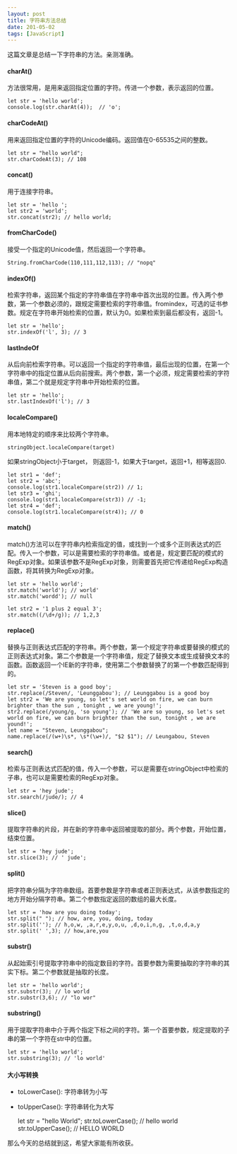 ```yaml
---
layout: post
title: 字符串方法总结
date: 201-05-02
tags: [JavaScript]
---
```


这篇文章是总结一下字符串的方法。亲测准确。

#### charAt()

方法很常用，是用来返回指定位置的字符。传进一个参数，表示返回的位置。

    let str = 'hello world';
    console.log(str.charAt(4));  // 'o';

#### charCodeAt()

用来返回指定位置的字符的Unicode编码。返回值在0-65535之间的整数。

    let str = "hello world";
    str.charCodeAt(3); // 108

#### concat()

用于连接字符串。

    let str = 'hello ';
    let str2 = 'world';
    str.concat(str2); // hello world;

#### fromCharCode()

接受一个指定的Unicode值，然后返回一个字符串。

    String.fromCharCode(110,111,112,113); // "nopq"

#### indexOf()

检索字符串，返回某个指定的字符串值在字符串中首次出现的位置。传入两个参数，第一个参数必须的，跟规定需要检索的字符串值。fromindex，可选的证书参数。规定在字符串开始检索的位置，默认为0。如果检索到最后都没有，返回-1。

    let str = 'hello';
    str.indexOf('l', 3); // 3

#### lastIndeOf

从后向前检索字符串。可以返回一个指定的字符串值，最后出现的位置，在第一个字符串中的指定位置从后向前搜索。两个参数，第一个必须，规定需要检索的字符串值，第二个就是规定字符串中开始检索的位置。

    let str = 'hello';
    str.lastIndexOf('l'); // 3

#### localeCompare()

用本地特定的顺序来比较两个字符串。

    stringObject.localeCompare(target)

如果stringObject小于target， 则返回-1，如果大于target，返回+1，相等返回0.

    let str1 = 'def';
    let str2 = 'abc';
    console.log(str1.localeCompare(str2)) // 1;
    let str3 = 'ghi';
    console.log(str1.localeCompare(str3)) // -1;
    let str4 = 'def';
    console.log(str1.localeCompare(str4)); // 0

#### match()

match()方法可以在字符串内检索指定的值，或找到一个或多个正则表达式的匹配。传入一个参数，可以是需要检索的字符串值。或者是，规定要匹配的模式的RegExp对象。如果该参数不是RegExp对象，则需要首先把它传递给RegExp构造函数，将其转换为RegExp对象。

    let str = 'hello world';
    str.match('world'); // world'
    str.match('wordd'); // null

    let str2 = '1 plus 2 equal 3';
    str.match((/\d+/g)); // 1,2,3

#### replace()

替换与正则表达式匹配的字符串。两个参数，第一个规定字符串或要替换的模式的正则表达式对象。第二个参数是一个字符串值，规定了替换文本或生成替换文本的函数。函数返回一个IE新的字符串，使用第二个参数替换了的第一个参数匹配得到的。

    let str = 'Steven is a good boy';
    str.replace(/Steven/, 'Leunggabou'); // Leunggabou is a good boy
    let str2 = 'We are young, so let's set world on fire, we can burn brighter than the sun , tonight , we are young!';
    str2.replace(/young/g, 'so young'); // 'We are so young, so let's set world on fire, we can burn brighter than the sun, tonight , we are yound!';
    let name = "Steven, Leunggabou";
    name.replace(/(w+)\s*, \s*(\w+)/, "$2 $1"); // Leungabou, Steven

#### search()

检索与正则表达式匹配的值，传入一个参数，可以是需要在stringObject中检索的子串，也可以是需要检索的RegExp对象。

    let str = 'hey jude';
    str.search(/jude/); // 4

#### slice()

提取字符串的片段，并在新的字符串中返回被提取的部分。两个参数，开始位置，结束位置。

    let str = 'hey jude';
    str.slice(3); // ' jude';

#### split()

把字符串分隔为字符串数组。首要参数是字符串或者正则表达式，从该参数指定的地方开始分隔字符串。第二个参数指定返回的数组的最大长度。

    let str = 'how are you doing today';
    str.split(" "); // how, are, you, doing, today
    str.split(''); // h,o,w, ,a,r,e,y,o,u, ,d,o,i,n,g, ,t,o,d,a,y
    str.split(' ',3); // how,are,you

#### substr()

从起始索引号提取字符串中的指定数目的字符。首要参数为需要抽取的字符串的其实下标。第二个参数就是抽取的长度。

    let str = 'hello world';
    str.substr(3); // lo world
    str.substr(3,6); // "lo wor"

#### substring()

用于提取字符串中介于两个指定下标之间的字符。第一个首要参数，规定提取的子串的第一个字符在str中的位置。

    let str = 'hello world';
    str.substring(3); // 'lo world'

#### 大小写转换

- toLowerCase(): 字符串转为小写
- toUpperCase(): 字符串转化为大写

    let str = "hello World";
    str.toLowerCase(); // hello world
    str.toUpperCase(); // HELLO WORLD

那么今天的总结就到这，希望大家能有所收获。
